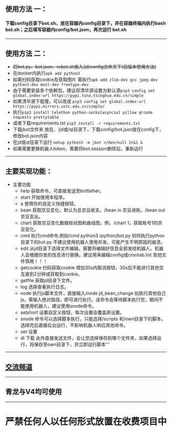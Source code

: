 
## 使用方法 一：
#### 下载config目录下bot.sh，放在容器内config目录下，并在容器终端内执行bash bot.sh；之后填写容器内config/bot.json，再次运行 bot.sh
***
## 使用方法 二：
- ~~将bot.py、bot.json、rebot.sh放入/jd/config文件夹下(旧版本使用方法)~~
- 在docker内执行`apk add python3`
- 如需扫码获取cookie及获取图片 需执行`apk add zlib-dev gcc jpeg-dev python3-dev musl-dev freetype-dev`
- 由于需要安装多个依赖包，建议将清华源设置为默认源`pip3 config set global.index-url https://pypi.tuna.tsinghua.edu.cn/simple`
- 如果清华源下载慢，可以改成 `pip3 config set global.index-url https://pypi.mirrors.ustc.edu.cn/simple/`
- 执行`pip3 install telethon python-socks[asyncio] pillow qrcode requests prettytable`
- 或者下载requirements.txt `pip3 install -r requirements.txt`
- 下载jbot文件夹 放在、/jd或/ql目录下，下载config/bot.json放在config下，修改bot.json内容
- 在jd或ql目录下运行 `nohup python3 -m jbot >/dev/null 2>&1 &`
- 如果需要更换机器人token，需要将bot.session删除后，重新运行 
***
## 主要实现功能：
- 主要功能
    - help 获取命令，可直接发送至botfather。
    - start 开始使用本程序。
    - a 使用你的自定义快捷按钮。
    - bean 获取京豆变化，默认为总京豆收支。/bean in 京豆进账，/bean out 京豆支出。
    - chart 获取京豆变化数据柱状图和曲线图。例，/chart 1，获取账号1的京豆变化。
    - cmd 执行cmd命令,例如/cmd python3 /python/bot.py 则将执行python目录下的bot.py 不建议使用机器人使用并发，可能产生不明原因的崩溃。 
    - edit 从jd目录下选择文件编辑，需要将编辑好信息全部发给机器人，机器人会根据你发的信息进行替换。建议用来编辑config或crontab.list 其他文件慎用！！！
    - getcookie 扫码获取cookie 增加30s内取消按钮，30s后不能进行其他交互直到2分钟或获取到cookie。
    - getfile 获取jd目录下文件。
    - log 选择查看执行日志。
    - node 执行js脚本文件，直接输入/node jd_bean_change 如执行其他自己js，需输入绝对路径。即可进行执行。该命令会等待脚本执行完，期间不能使用机器人，建议使用snode命令。
    - setshort 设置自定义按钮，每次设置会覆盖原设置。
    - snode 命令可以选择脚本执行，只能选择/scripts 和/own目录下的脚本，选择完后直接后台运行，不影响机器人响应其他命令。 
    - set 设置
    - dl 下载
    此外直接发送文件，会让您选择保存到哪个文件夹，如果选择运行，将保存至own目录下，并立即运行脚本'''
***
## [交流频道](https://t.me/tiangongtong)
***
## 青龙与V4均可使用
***
# 严禁任何人以任何形式放置在收费项目中
